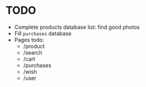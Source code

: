 # TODO

- Complete products database list: find good photos
- Fill `purchases` database
- Pages todo:
  - /product
  - /search
  - /cart
  - /purchases
  - /wish
  - /user